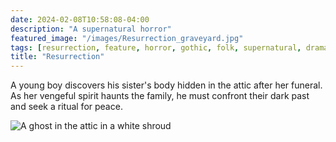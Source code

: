 ```yaml
---
date: 2024-02-08T10:58:08-04:00
description: "A supernatural horror"
featured_image: "/images/Resurrection_graveyard.jpg" 
tags: [resurrection, feature, horror, gothic, folk, supernatural, drama]
title: "Resurrection"
---
```

A young boy discovers his sister's body hidden in the attic after her funeral. As her vengeful spirit haunts the family, he must confront their dark past and seek a ritual for peace.

![A ghost in the attic in a white shroud](https://github.com/static/images/Resurrection_attic.jpg)



